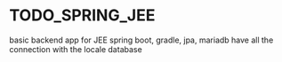 # TODO_SPRING_JEE
basic backend app for JEE spring boot, gradle, jpa, mariadb have all the connection with the locale database 

